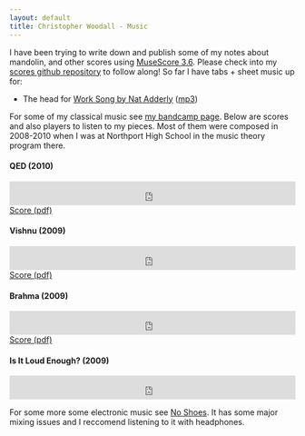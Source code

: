 ```yaml
---
layout: default
title: Christopher Woodall - Music
---
```


I have been trying to write down and publish some of my notes about mandolin, and other scores using [MuseScore 3.6](https://musescore.org). Please check into my [scores github repository](https://github.com/cwoodall/scores) to follow along! So far I have tabs + sheet music up for:

- The head for [Work Song by Nat Adderly](https://github.com/cwoodall/scores/blob/main/mandolin/jazz/work-song/work-song-job.pdf) ([mp3](https://github.com/cwoodall/scores/blob/main/mandolin/jazz/work-song/work-song.mp3))

For some of my classical music see
[my bandcamp page][bandcamp]. Below are
scores and also players to listen to my pieces. Most of them were composed
in 2008-2010 when I was at Northport High School in the music theory
program there.

<div class="container-fluid">
	<div class="row-fluid">
		<h4>QED (2010)</h4>
	</div>
	<div class="row-fluid">
		<div class="span9">
			<iframe style="border: 0; width: 100%; height: 42px;" src="https://bandcamp.com/EmbeddedPlayer/track=1649590273/size=small/bgcol=ffffff/linkcol=0687f5/transparent=true/" seamless><a href="http://cwoodall.bandcamp.com/track/q-e-d">Q.E.D. by Chris Woodall</a></iframe>
		</div>
		<div class="span3">
			<a href="/pdf/scores/qed.pdf">Score (pdf)</a>
		</div>
	</div>
</div>

<div class="container-fluid">
	<div class="row-fluid">
		<h4>Vishnu (2009)</h4>
	</div>
	<div class="row-fluid">
		<div class="span9">
			<iframe style="border: 0; width: 100%; height: 42px;" src="https://bandcamp.com/EmbeddedPlayer/album=3961899991/size=small/bgcol=ffffff/linkcol=0687f5/transparent=true/" seamless><a href="http://cwoodall.bandcamp.com/album/vishnu">Vishnu by Chris Woodall</a></iframe>
		</div>
		<div class="span3">
			<a href="/pdf/scores/Vishnu.pdf">Score (pdf)</a>
		</div>
	</div>
</div>

<div class="container-fluid">
	<div class="row-fluid">
		<h4>Brahma (2009)</h4>
	</div>
	<div class="row-fluid">
		<div class="span9">
			<iframe style="border: 0; width: 100%; height: 42px;" src="https://bandcamp.com/EmbeddedPlayer/album=3607769266/size=small/bgcol=ffffff/linkcol=0687f5/transparent=true/" seamless><a href="http://cwoodall.bandcamp.com/album/brahma-single">Brahma - SINGLE by Chris Woodall</a></iframe>
		</div>
		<div class="span3">
			<a href="/pdf/scores/Brahma.pdf">Score (pdf)</a>
		</div>
	</div>
</div>

<div class="container-fluid">
	<div class="row-fluid">
		<h4>Is It Loud Enough? (2009)</h4>
	</div>
	<div class="row-fluid">
		<div class="span9">
<iframe style="border: 0; width: 100%; height: 42px;" src="https://bandcamp.com/EmbeddedPlayer/track=1762660903/size=small/bgcol=ffffff/linkcol=0687f5/transparent=true/" seamless><a href="http://cwoodall.bandcamp.com/track/is-it-loud-enough">Is It Loud Enough? by Chris Woodall</a></iframe>				</div>
		<div class="span3">
		</div>
	</div>
</div>


For some more some electronic music see [No Shoes][noshoes]. It has some major mixing issues and I reccomend listening to it with headphones.

[bandcamp]: http://cwoodall.bandcamp.com/
[noshoes]: http://noshoes.bandcamp.com/

